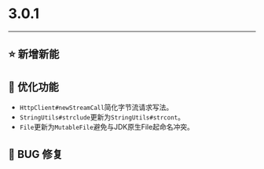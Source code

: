 # 3.0.1

---------------------

## ⭐ 新增新能

## 👻 优化功能

- `HttpClient#newStreamCall`简化字节流请求写法。
- `StringUtils#strclude`更新为`StringUtils#strcont`。
- `File`更新为`MutableFile`避免与JDK原生File起命名冲突。

## 🐞 BUG 修复
